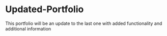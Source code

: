 # Updated-Portfolio
This portfolio will be an update to the last one with added functionality and additional information
